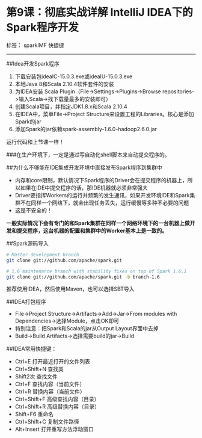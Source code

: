 # 第9课：彻底实战详解 IntelliJ IDEA下的Spark程序开发

标签： sparkIMF 快捷键

---

##Idea开发Spark程序

 1. 下载安装包ideaIC-15.0.3.exe或ideaIU-15.0.3.exe
 2. 本地Java 8和Scala 2.10.4软件套件的安装
 3. 为IDEA安装 Scala Plugin（File->Settings->Plugins->Browse repositories->输入Scala->找下载量最多的安装即可）
 4. 创建Scala项目，并指定JDK1.8.x和Scala 2.10.4
 5. 在IDEA中，菜单File->Project Structure来设置工程的Libraries。核心是添加Spark的jar
 6. 添加Spark的jar依赖spark-assembly-1.6.0-hadoop2.6.0.jar
 
运行代码和上节课一样！

###在生产环境下，一定是通过写自动化shell脚本来自动提交程序的。

##为什么不够能在IDE集成开发环境中直接发布Spark程序到集群中

* 内存和core限制，默认情况下Spark程序的Driver会在提交程序的机器上，所以如果在IDE中提交程序的话，那IDE机器就必须非常强大
* Driver要指挥Workers的运行并频繁的发生通讯，如果开发环境IDE和Spark集群不在同样一个网络下，就会出现任务丢失，运行缓慢等多种不必要的问题
* 这是不安全的！

**一般实际情况下会有专门的和Spark集群在同样一个网络环境下的一台机器上做开发和提交程序，这台机器的配置和集群中的Worker基本上是一致的。**

##Spark源码导入
```sh
# Master development branch
git clone git://github.com/apache/spark.git

# 1.6 maintenance branch with stability fixes on top of Spark 1.6.1
git clone git://github.com/apache/spark.git -b branch-1.6
```
推荐使用IDEA，然后使用Maven，也可以选择SBT导入

##IDEA打包程序
* File->Project Structure->Artifacts->Add->Jar->From modules with Dependencies->选择Module，点击OK即可
* 特别注意：把Spark和Scala的jar从Output Layout界面中去掉
* Build->Build Artifacts->选择需要build的jar->Build

##IDEA常用快捷键：

* Ctrl+E        打开最近打开的文件列表
* Ctrl+Shift+N  查找类
* Shift2次      查找文件
* Ctrl+F        查找内容（当前文件）
* Ctrl+R        替换内容（当前文件）
* Ctrl+Shift+F  高级查找内容（目录）
* Ctrl+Shift+R  高级替换内容（目录）
* Shift+F6      重命名
* Ctrl+Shift+C  复制文件路径
* Alt+Insert    打开重写方法浮动窗口
